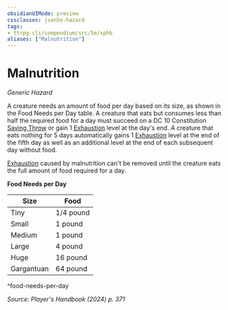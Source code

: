 ```yaml
---
obsidianUIMode: preview
cssclasses: json5e-hazard
tags:
- ttrpg-cli/compendium/src/5e/xphb
aliases: ["Malnutrition"]
---
```

# Malnutrition
*Generic Hazard*  

A creature needs an amount of food per day based on its size, as shown in the Food Needs per Day table. A creature that eats but consumes less than half the required food for a day must succeed on a DC 10 Constitution [Saving Throw](3-Compendium/rules/variant-rules/saving-throw-xphb.md) or gain 1 [Exhaustion](3-Compendium/rules/conditions.md#Exhaustion) level at the day's end. A creature that eats nothing for 5 days automatically gains 1 [Exhaustion](3-Compendium/rules/conditions.md#Exhaustion) level at the end of the fifth day as well as an additional level at the end of each subsequent day without food.

[Exhaustion](3-Compendium/rules/conditions.md#Exhaustion) caused by malnutrition can't be removed until the creature eats the full amount of food required for a day.

**Food Needs per Day**

| Size | Food |
|------|------|
| Tiny | 1/4 pound |
| Small | 1 pound |
| Medium | 1 pound |
| Large | 4 pound |
| Huge | 16 pound |
| Gargantuan | 64 pound |
^food-needs-per-day

*Source: Player's Handbook (2024) p. 371*